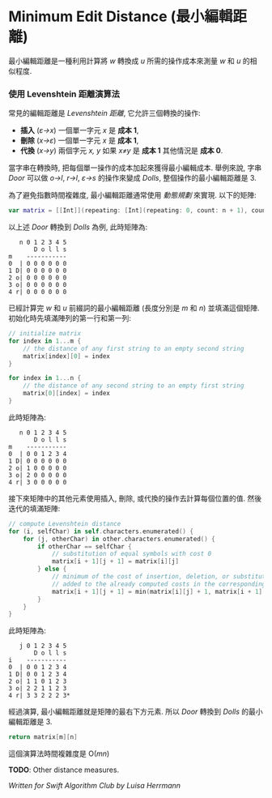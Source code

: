 # Minimum Edit Distance (最小編輯距離)

<!--
The minimum edit distance is a possibility to measure the similarity of two strings *w* and *u* by counting costs of operations which are necessary to transform *w* into *u* (or vice versa).
-->

最小編輯距離是一種利用計算將 *w* 轉換成 *u* 所需的操作成本來測量 *w* 和 *u* 的相似程度.

<!--
### Algorithm using Levenshtein distance

A common distance measure is given by the *Levenshtein distance*, which allows the following three transformation operations:

* **Insertion** (*ε→x*) of a single symbol *x* with **cost 1**,
* **Deletion** (*x→ε*) of a single symbol *x* with **cost 1**, and
* **Substitution** (*x→y*) of two single symbols *x, y* with **cost 1** if *x≠y* and with **cost 0** otherwise.

When transforming a string by a sequence of operations, the costs of the single operations are added to obtain the (minimal) edit distance. For example, the string *Door* can be transformed by the operations *o→l*, *r→l*, *ε→s* to the string *Dolls*, which results in a minimum edit distance of 3.

To avoid exponential time complexity, the minimum edit distance of two strings in the usual is computed using *dynamic programming*. For this in a matrix
-->

### 使用 Levenshtein 距離演算法

常見的編輯距離是 *Levenshtein 距離*, 它允許三個轉換的操作:

* **插入** (*ε→x*) 一個單一字元 *x* 是 **成本 1**,
* **刪除** (*x→ε*) 一個單一字元 *x* 是 **成本 1**,
* **代換** (*x→y*) 兩個字元 *x, y* 如果 *x≠y* 是 **成本 1** 其他情況是 **成本 0**.

當字串在轉換時, 把每個單一操作的成本加起來獲得最小編輯成本. 舉例來說, 字串 *Door* 可以做 *o→l*, *r→l*, *ε→s* 的操作來變成 *Dolls*, 整個操作的最小編輯距離是 3.

為了避免指數時間複雜度, 最小編輯距離通常使用 *動態規劃* 來實現. 以下的矩陣:

```swift
var matrix = [[Int]](repeating: [Int](repeating: 0, count: n + 1), count: m + 1)
```

以上述 *Door* 轉換到 *Dolls* 為例, 此時矩陣為:

```matrix
   n 0 1 2 3 4 5 
       D o l l s
m    -----------
0  | 0 0 0 0 0 0
1 D| 0 0 0 0 0 0
2 o| 0 0 0 0 0 0
3 o| 0 0 0 0 0 0
4 r| 0 0 0 0 0 0

```

<!--
already computed minimal edit distances of prefixes of *w* and *u* (of length *m* and *n*, respectively) are used to fill the matrix. In a first step the matrix is initialized by filling the first row and the first column as follows:
-->

已經計算完 *w* 和 *u* 前綴詞的最小編輯距離 (長度分別是 *m* 和 *n*) 並填滿這個矩陣. 初始化時先填滿陣列的第一行和第一列:


```swift
// initialize matrix
for index in 1...m {
    // the distance of any first string to an empty second string
    matrix[index][0] = index
}

for index in 1...n {
    // the distance of any second string to an empty first string
    matrix[0][index] = index
}
```
<!--
Then in each cell the minimum of the cost of insertion, deletion, or substitution added to the already computed costs in the corresponding cells is chosen. In this way the matrix is filled iteratively:
-->


此時矩陣為:

```matrix
   n 0 1 2 3 4 5 
       D o l l s
m    -----------
0  | 0 0 1 2 3 4
1 D| 0 0 0 0 0 0
2 o| 1 0 0 0 0 0
3 o| 2 0 0 0 0 0
4 r| 3 0 0 0 0 0

```

接下來矩陣中的其他元素使用插入, 刪除, 或代換的操作去計算每個位置的值. 然後迭代的填滿矩陣:

```swift
// compute Levenshtein distance
for (i, selfChar) in self.characters.enumerated() {
    for (j, otherChar) in other.characters.enumerated() {
        if otherChar == selfChar {
            // substitution of equal symbols with cost 0
            matrix[i + 1][j + 1] = matrix[i][j]
        } else {
            // minimum of the cost of insertion, deletion, or substitution 
            // added to the already computed costs in the corresponding cells
            matrix[i + 1][j + 1] = min(matrix[i][j] + 1, matrix[i + 1][j] + 1, matrix[i][j + 1] + 1)
        } 
    }
}
```

<!--
After applying this algorithm, the minimal edit distance can be read from the rightmost bottom cell and is returned.
-->




此時矩陣為:

```matrix
   j 0 1 2 3 4 5
       D o l l s
i    -----------
0  | 0 0 1 2 3 4
1 D| 0 0 1 2 3 4
2 o| 1 1 0 1 2 3
3 o| 2 2 1 1 2 3
4 r| 3 3 2 2 2 3*

```

經過演算, 最小編輯距離就是矩陣的最右下方元素. 所以 *Door* 轉換到 *Dolls* 的最小編輯距離是 3.

```swift
return matrix[m][n]
```

<!--
This algorithm has a time complexity of Θ(*mn*).
-->

這個演算法時間複雜度是 O(*mn*)



**TODO**: Other distance measures.

*Written for Swift Algorithm Club by Luisa Herrmann*
